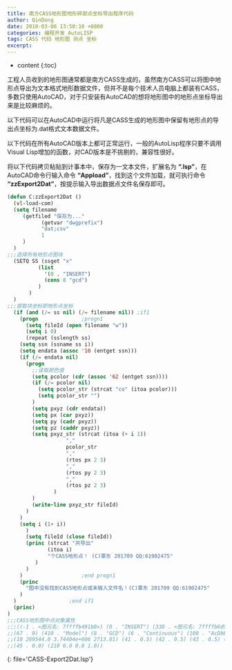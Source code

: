 ```yaml
---
title: 南方CASS地形图地形碎部点坐标导出程序代码
author: QinDong
date: 2010-03-06 13:50:10 +0800
categories: 编程开发 AutoLISP
tags: CASS 代码 地形图 测点 坐标
excerpt: 
---
```

* content
{:toc}

工程人员收到的地形图通常都是南方CASS生成的，虽然南方CASS可以将图中地形点导出为文本格式地形数据文件，但并不是每个技术人员电脑上都装有CASS，多数只使用AutoCAD，对于只安装有AutoCAD的想将地形图中的地形点坐标导出来是比较麻烦的。

以下代码可以在AutoCAD中运行将凡是CASS生成的地形图中保留有地形点的导出点坐标为.dat格式文本数据文件。

以下代码在所有AutoCAD版本上都可正常运行，一般的AutoLisp程序只要不调用Visual Lisp增加的函数，对CAD版本是不挑剔的，兼容性很好。

将以下代码拷贝粘贴到计事本中，保存为一文本文件，扩展名为 **“.lsp”**，在AutoCAD命令行输入命令 **“Appload”**，找到这个文件加载，就可执行命令 **“zzExport2Dat”**，按提示输入导出数据点文件名保存即可。

```lisp
(defun C:zzExport2Dat ()
  (vl-load-com)
  (setq	filename
	 (getfiled "保存为..."
		   (getvar "dwgprefix")
		   "dat;csv"
		   1
	 )
  )
;;;选择所有地形点图块
  (SETQ	SS (ssget "x"
		  (list
		    '(0 . "INSERT")
		    (cons 8 "gcd")
		  )
	   )
  )
;;;提取块坐标即地形点坐标
  (if (and (/= ss nil) (/= filename nil)) ;if1
    (progn				;progn1
      (setq fileId (open filename "w"))
      (setq i 0)
      (repeat (sslength ss)
	(setq ssn (ssname ss i))
	(setq endata (assoc '10 (entget ssn)))
	(if (/= endata nil)
	  (progn
	    ;;读取颜色值
	    (setq pcolor (cdr (assoc '62 (entget ssn))))
	    (if	(/= pcolor nil)
	      (setq pcolor_str (strcat "co" (itoa pcolor)))
	      (setq pcolor_str "")
	    )
	    (setq pxyz (cdr endata))
	    (setq px (car pxyz))
	    (setq py (cadr pxyz))
	    (setq pz (caddr pxyz))
	    (setq pxyz_str (strcat (itoa (+ i 1))
				   ","
				   pcolor_str
				   ","
				   (rtos px 2 3)
				   ","
				   (rtos py 2 3)
				   ","
				   (rtos pz 2 3)
			   )
	    )
	    (write-line pxyz_str fileId)
	  )
	)
	(setq i (1+ i))
      )
      (setq fileId (close fileId))
      (princ (strcat "共导出"
		     (itoa i)
		     "个CASS地形点！ (C)覃东 201709 QQ:61902475"
	     )
      )
    )					;end progn1
    (princ
      "图中没有找到CASS地形点或未输入文件名！(C)覃东 201709 QQ:61902475"
    )
  )					;end if1
  (princ)
)
;;;CASS地形图中点对象属性
;;;((-1 . <图元名: 7ffffb491b0>) (0 . "INSERT") (330 . <图元名: 7ffffb6d980>) (5 . "9A4AB") (100 . "AcDbEntity")
;;(67 . 0) (410 . "Model") (8 . "GCD") (6 . "Continuous") (100 . "AcDbBlockReference") (66 . 1) (2 . "GC200")
;;(10 269544.0 3.74404e+006 2713.01) (41 . 0.5) (42 . 0.5) (43 . 0.5) (50 . 0.0) (70 . 0) (71 . 0) (44 . 0.0)
;;(45 . 0.0) (210 0.0 0.0 1.0))
```
{: file='CASS-Export2Dat.lsp'}